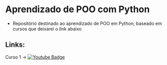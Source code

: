# Aprendizado de POO com Python


* Repositório destinado ao aprendizado de POO em Python, baseado em cursos que deixarei o link abaixo

## Links:

Curso 1 ->  [![Youtube Badge](https://img.shields.io/badge/-YouTube-ff0000?style=flat-square&labelColor=ff0000&logo=youtube&logoColor=white&link=https://www.youtube.com/user/TreinaWeb)](https://www.youtube.com/c/OtávioMiranda)
